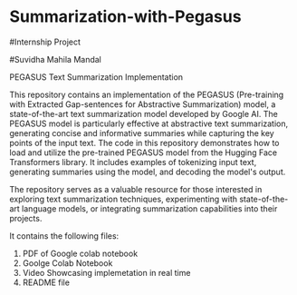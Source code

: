 # Summarization-with-Pegasus

#Internship Project

#Suvidha Mahila Mandal

PEGASUS Text Summarization Implementation

This repository contains an implementation of the PEGASUS (Pre-training with Extracted Gap-sentences for Abstractive Summarization) model, a state-of-the-art text summarization model developed by Google AI. The PEGASUS model is particularly effective at abstractive text summarization, generating concise and informative summaries while capturing the key points of the input text. The code in this repository demonstrates how to load and utilize the pre-trained PEGASUS model from the Hugging Face Transformers library. It includes examples of tokenizing input text, generating summaries using the model, and decoding the model's output.

The repository serves as a valuable resource for those interested in exploring text summarization techniques, experimenting with state-of-the-art language models, or integrating summarization capabilities into their projects.


It contains the following files:
1. PDF of Google colab notebook
2. Goolge Colab Notebook
3. Video Showcasing implemetation in real time
4. README file
